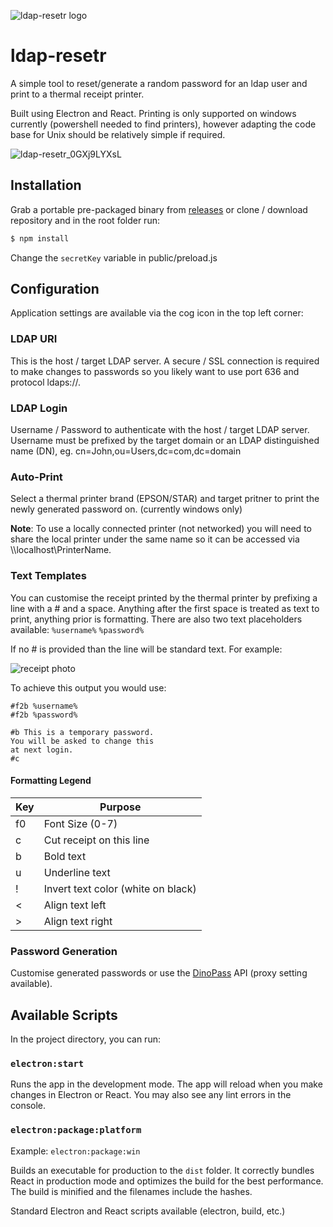![ldap-resetr logo](https://github.com/mattkrins/ldap-resetr/blob/main/public/logo192.png?raw=true)
# ldap-resetr

A simple tool to reset/generate a random password for an ldap user and print to a thermal receipt printer.

Built using Electron and React.
Printing is only supported on windows currently (powershell needed to find printers), however adapting the code base for Unix should be relatively simple if required.

![ldap-resetr_0GXj9LYXsL](https://user-images.githubusercontent.com/2367602/181135227-ba5d34c4-3c2f-48ac-8cc0-86dadcb3a12a.png)

## Installation
Grab a portable pre-packaged binary from [releases](https://github.com/mattkrins/ldap-resetr/releases) or clone / download repository and in the root folder run:
```bash
$ npm install
```
Change the `secretKey` variable in public/preload.js

## Configuration
Application settings are available via the cog icon in the top left corner:

### LDAP URI
This is the host / target LDAP server. A secure / SSL connection is required to make changes to passwords so you likely want to use port 636 and protocol ldaps://.
### LDAP Login
Username / Password to authenticate with the host / target LDAP server. Username must be prefixed by the target domain or an LDAP distinguished name (DN), eg. cn=John,ou=Users,dc=com,dc=domain
### Auto-Print
Select a thermal printer brand (EPSON/STAR) and target pritner to print the newly generated password on. (currently windows only)

**Note**: To use a locally connected printer (not networked) you will need to share the local printer under the same name so it can be accessed via \\\\localhost\\PrinterName.


### Text Templates
You can customise the receipt printed by the thermal printer by prefixing a line with a # and a space.
Anything after the first space is treated as text to print, anything prior is formatting.
There are also two text placeholders available: `%username%` `%password%`

If no # is provided than the line will be standard text. For example:

![receipt photo](https://user-images.githubusercontent.com/2367602/181650249-a3b9353b-b67d-449f-852a-4012276c1d63.png)

To achieve this output you would use:
```
#f2b %username%
#f2b %password%

#b This is a temporary password.
You will be asked to change this
at next login.
#c 
```

#### Formatting Legend
| Key | Purpose |
| --- | --- |
| f0 | Font Size (0-7) |
| c | Cut receipt on this line |
| b | Bold text |
| u | Underline text |
| ! | Invert text color (white on black) |
| < | Align text left |
| > | Align text right |

### Password Generation
Customise generated passwords or use the [DinoPass](https://www.dinopass.com/) API (proxy setting available).

## Available Scripts

In the project directory, you can run:

### `electron:start`

Runs the app in the development mode.
The app will reload when you make changes in Electron or React.
You may also see any lint errors in the console.

### `electron:package:platform`

Example: `electron:package:win`

Builds an executable for production to the `dist` folder.
It correctly bundles React in production mode and optimizes the build for the best performance.
The build is minified and the filenames include the hashes.

Standard Electron and React scripts available (electron, build, etc.)